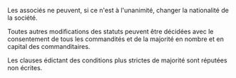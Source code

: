   
 Les associés ne peuvent, si ce n'est à l'unanimité, changer la nationalité de la société.  

  
 Toutes autres modifications des statuts peuvent être décidées avec le consentement de tous les commandités et de la majorité en nombre et en capital des commanditaires.  

  
 Les clauses édictant des conditions plus strictes de majorité sont réputées non écrites.  
